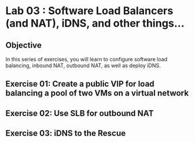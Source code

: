 # Lab 03 : Software Load Balancers (and NAT), iDNS, and other things...


## Objective

In this series of exercises, you will learn to configure software load balancing, inbound NAT, outbound NAT, as well as deploy iDNS.


## Exercise 01:   Create a public VIP for load balancing a pool of two VMs on a virtual network

## Exercise 02:   Use SLB for outbound NAT

## Exercise 03:   iDNS to the Rescue
